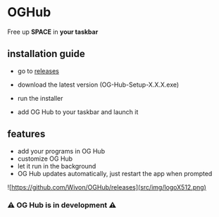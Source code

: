 # OGHub
Free up **SPACE** in **your taskbar**


## installation guide
- go to [releases](https://github.com/Wivon/OGHub/releases)

- download the latest version (OG-Hub-Setup-X.X.X.exe)

- run the installer

- add OG Hub to your taskbar and launch it

## features

- add your programs in OG Hub
- customize OG Hub
- let it run in the background
- OG Hub updates automatically, just restart the app when prompted

![https://github.com/Wivon/OGHub/releases](src/img/logoX512.png)

### ⚠️ OG Hub is in development ⚠️
